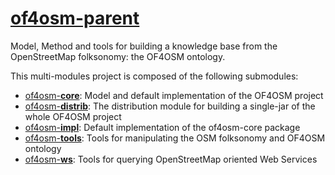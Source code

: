 # [of4osm-parent]
Model, Method and tools for building a knowledge base from the OpenStreetMap folksonomy: the OF4OSM ontology.

This multi-modules project is composed of the following submodules:
* [of4osm-**core**]: Model and default implementation of the OF4OSM project
* [of4osm-**distrib**]: The distribution module for building a single-jar of the whole OF4OSM project
* [of4osm-**impl**]: Default implementation of the of4osm-core package
* [of4osm-**tools**]: Tools for manipulating the OSM folksonomy and OF4OSM ontology
* [of4osm-**ws**]: Tools for querying OpenStreetMap oriented Web Services

[of4osm-parent]:https://github.com/anthonyhombiat/OF4OSM
[of4osm-**core**]:https://github.com/anthonyhombiat/OF4OSM/tree/master/core
[of4osm-**distrib**]:https://github.com/anthonyhombiat/OF4OSM/tree/master/distrib
[of4osm-**impl**]:https://github.com/anthonyhombiat/OF4OSM/tree/master/impl
[of4osm-**tools**]:https://github.com/anthonyhombiat/OF4OSM/tree/master/tools
[of4osm-**ws**]:https://github.com/anthonyhombiat/OF4OSM/tree/master/ws
